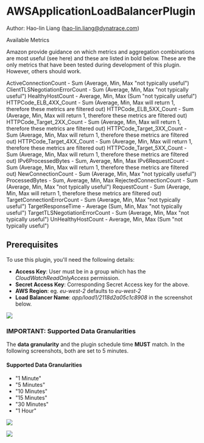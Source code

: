 # AWSApplicationLoadBalancerPlugin

Author: Hao-lin Liang (hao-lin.liang@dynatrace.com)

Available Metrics

Amazon provide guidance on which metrics and aggregation combinations are most useful (see here) and these are listed in bold below. These are the only metrics that have been tested during development of this plugin. However, others should work.

ActiveConnectionCount - Sum (Average, Min, Max "not typically useful")
ClientTLSNegotiationErrorCount - Sum (Average, Min, Max "not typically useful")
HealthyHostCount - Average, Min, Max (Sum "not typically useful")
HTTPCode_ELB_4XX_Count - Sum (Average, Min, Max will return 1, therefore these metrics are filtered out)
HTTPCode_ELB_5XX_Count -  Sum (Average, Min, Max will return 1, therefore these metrics are filtered out)
HTTPCode_Target_2XX_Count - Sum (Average, Min, Max will return 1, therefore these metrics are filtered out)
HTTPCode_Target_3XX_Count - Sum (Average, Min, Max will return 1, therefore these metrics are filtered out)
HTTPCode_Target_4XX_Count - Sum (Average, Min, Max will return 1, therefore these metrics are filtered out)
HTTPCode_Target_5XX_Count - Sum (Average, Min, Max will return 1, therefore these metrics are filtered out)
IPv6ProcessedBytes - Sum, Average, Min, Max
IPv6RequestCount - Sum (Average, Min, Max will return 1, therefore these metrics are filtered out)
NewConnectionCount - Sum (Average, Min, Max "not typically useful")
ProcessedBytes - Sum, Average, Min, Max
RejectedConnectionCount - Sum (Average, Min, Max "not typically useful")
RequestCount - Sum (Average, Min, Max will return 1, therefore these metrics are filtered out)
TargetConnectionErrorCount - Sum (Average, Min, Max "not typically useful")
TargetResponseTime - Average (Sum, Min, Max "not typically useful")
TargetTLSNegotiationErrorCount - Sum (Average, Min, Max "not typically useful")
UnHealthyHostCount - Average, Min, Max (Sum "not typically useful")


## Prerequisites
To use this plugin, you'll need the following details:

- **Access Key**: User must be in a group which has the *CloudWatchReadOnlyAccess* permission.
- **Secret Access Key**: Corresponding Secret Access key for the above.
- **AWS Region**: eg. *eu-west-2* defaults to *eu-west-2*
- **Load Balancer Name**: *app/load1/2118d2a05c1c8908* in the screenshot below.

![](http://i65.tinypic.com/a455pi.png)

### IMPORTANT: Supported Data Granularities

The **data granularity** and the plugin schedule time **MUST** match. In the following screenshots, both are set to 5 minutes.

#### Supported Data Granularities

- "1 Minute"
- "5 Minutes"
- "10 Minutes"
- "15 Minutes"
- "30 Minutes"
- "1 Hour"

    
![](http://i63.tinypic.com/2mhwqkw.png)

![](http://i68.tinypic.com/243ex4k.png)
